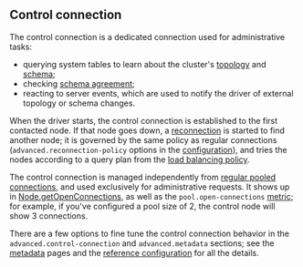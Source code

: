 ## Control connection

The control connection is a dedicated connection used for administrative tasks:

* querying system tables to learn about the cluster's [topology](../metadata/node/) and
  [schema](../metadata/schema/);
* checking [schema agreement](../metadata/schema/#schema-agreement);
* reacting to server events, which are used to notify the driver of external topology or schema
  changes.

When the driver starts, the control connection is established to the first contacted node. If that
node goes down, a [reconnection](../reconnection/) is started to find another node; it is governed
by the same policy as regular connections (`advanced.reconnection-policy` options in the
[configuration](../configuration/)), and tries the nodes according to a query plan from the
[load balancing policy](../load_balancing/). 

The control connection is managed independently from [regular pooled connections](../pooling/), and
used exclusively for administrative requests. It shows up in [Node.getOpenConnections], as well as
the `pool.open-connections` [metric](../metrics); for example, if you've configured a pool size of
2, the control node will show 3 connections.

There are a few options to fine tune the control connection behavior in the
`advanced.control-connection` and `advanced.metadata` sections; see the [metadata](../metadata/)
pages and the [reference configuration](../configuration/reference/) for all the details.

[Node.getOpenConnections]: https://docs.datastax.com/en/drivers/java/4.4/com/datastax/oss/driver/api/core/metadata/Node.html#getOpenConnections--